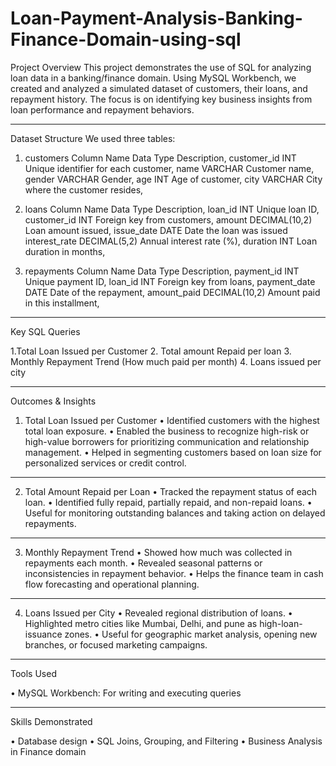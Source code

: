 # Loan-Payment-Analysis-Banking-Finance-Domain-using-sql

Project Overview
This project demonstrates the use of SQL for analyzing loan data in a banking/finance domain. Using MySQL Workbench, we created and analyzed a simulated dataset of customers, their loans, and repayment history. The focus is on identifying key business insights from loan performance and repayment behaviors.

________________________________________
Dataset Structure
We used three tables:
1. customers
Column Name	Data Type	Description,
customer_id	INT	Unique identifier for each customer,
name	VARCHAR	Customer name,
gender	VARCHAR	Gender,
age	INT	Age of customer,
city	VARCHAR	City where the customer resides,

3. loans
Column Name	Data Type	Description,
loan_id	INT	Unique loan ID,
customer_id	INT	Foreign key from customers,
amount	DECIMAL(10,2)	Loan amount issued,
issue_date	DATE	Date the loan was issued
interest_rate	DECIMAL(5,2)	Annual interest rate (%),
duration	INT	Loan duration in months,

5. repayments
Column Name	Data Type	Description,
payment_id	INT	Unique payment ID,
loan_id	INT	Foreign key from loans,
payment_date	DATE	Date of the repayment,
amount_paid	DECIMAL(10,2)	Amount paid in this installment,
________________________________________
Key SQL Queries 

1.Total Loan Issued per Customer
2. Total amount Repaid per loan
3. Monthly Repayment Trend (How much paid per month)
4. Loans issued per city
________________________________________
Outcomes & Insights

1. Total Loan Issued per Customer
•	Identified customers with the highest total loan exposure.
•	Enabled the business to recognize high-risk or high-value borrowers for prioritizing communication and relationship management.
•	Helped in segmenting customers based on loan size for personalized services or credit control.
________________________________________
2. Total Amount Repaid per Loan
•	Tracked the repayment status of each loan.
•	Identified fully repaid, partially repaid, and non-repaid loans.
•	Useful for monitoring outstanding balances and taking action on delayed repayments.
________________________________________
3. Monthly Repayment Trend
•	Showed how much was collected in repayments each month.
•	Revealed seasonal patterns or inconsistencies in repayment behavior.
•	Helps the finance team in cash flow forecasting and operational planning.
________________________________________
4. Loans Issued per City
•	Revealed regional distribution of loans.
•	Highlighted metro cities like Mumbai, Delhi, and pune as high-loan-issuance zones.
•	Useful for geographic market analysis, opening new branches, or focused marketing campaigns.

________________________________________
Tools Used

•	MySQL Workbench: For writing and executing queries

________________________________________
Skills Demonstrated

•	Database design
•	SQL Joins, Grouping, and Filtering
•	Business Analysis in Finance domain


